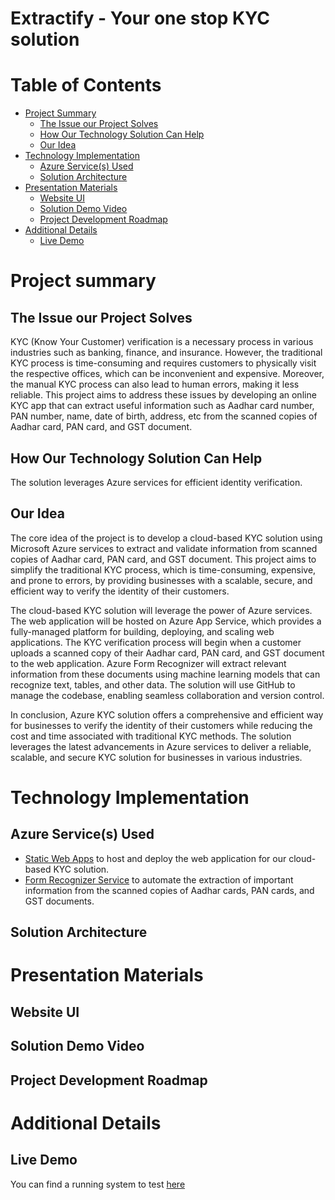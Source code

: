 # Extractify - Your one stop KYC solution

# Table of Contents

- [Project Summary](#project-summary)
  - [The Issue our Project Solves](#the-issue-our-project-solves)
  - [How Our Technology Solution Can Help](#how-our-technology-solution-can-help)
  - [Our Idea](#our-idea)
- [Technology Implementation](#technology-implementation)
  - [Azure Service(s) Used](#azure-services-used)
  - [Solution Architecture](#solution-architecture)
- [Presentation Materials](#presentation-materials)
  - [Website UI](#website-ui)
  - [Solution Demo Video](#solution-demo-video)
  - [Project Development Roadmap](#project-development-roadmap)
- [Additional Details](#additional-details)
  - [Live Demo](#live-demo)


# Project summary

## The Issue our Project Solves

KYC (Know Your Customer) verification is a necessary process in various industries such as banking, finance, and insurance. However, the traditional KYC process is time-consuming and requires customers to physically visit the respective offices, which can be inconvenient and expensive. Moreover, the manual KYC process can also lead to human errors, making it less reliable. This project aims to address these issues by developing an online KYC app that can extract useful information such as Aadhar card number, PAN number, name, date of birth, address, etc from the scanned copies of Aadhar card, PAN card, and GST document. 

## How Our Technology Solution Can Help

The solution leverages Azure services for efficient identity verification.

## Our Idea
The core idea of the project is to develop a cloud-based KYC solution using Microsoft Azure services to extract and validate information from scanned copies of Aadhar card, PAN card, and GST document. This project aims to simplify the traditional KYC process, which is time-consuming, expensive, and prone to errors, by providing businesses with a scalable, secure, and efficient way to verify the identity of their customers.

The cloud-based KYC solution will leverage the power of Azure services. The web application will be hosted on Azure App Service, which provides a fully-managed platform for building, deploying, and scaling web applications. The KYC verification process will begin when a customer uploads a scanned copy of their Aadhar card, PAN card, and GST document to the web application. Azure Form Recognizer will extract relevant information from these documents using machine learning models that can recognize text, tables, and other data. The solution will use GitHub to manage the codebase, enabling seamless collaboration and version control.

In conclusion, Azure KYC solution offers a comprehensive and efficient way for businesses to verify the identity of their customers while reducing the cost and time associated with traditional KYC methods. The solution leverages the latest advancements in Azure services to deliver a reliable, scalable, and secure KYC solution for businesses in various industries.

# Technology Implementation

## Azure Service(s) Used

- [Static Web Apps](https://learn.microsoft.com/en-us/azure/static-web-apps/)
to host and deploy the web application for our cloud-based KYC solution.
- [Form Recognizer Service](https://learn.microsoft.com/en-us/azure/applied-ai-services/form-recognizer/overview?view=form-recog-3.0.0) 
to automate the extraction of important information from the scanned copies of Aadhar cards, PAN cards, and GST documents.

## Solution Architecture
# Presentation Materials
## Website UI

## Solution Demo Video
## Project Development Roadmap
# Additional Details
## Live Demo
You can find a running system to test [here](https://blue-hill-02f50f400.3.azurestaticapps.net/)



